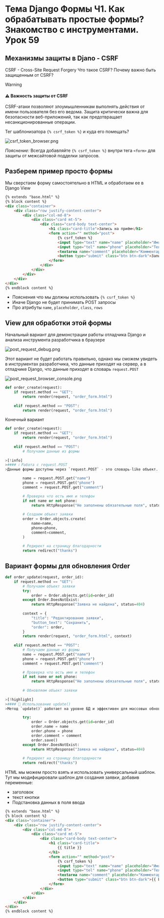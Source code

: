 # Тема Django Формы Ч1. Как обрабатывать простые формы? Знакомство с инструментами. Урок 59

## Механизмы защиты в Djano - CSRF

CSRF - Cross-Site Request Forgery
Что такое CSRF?
Почему важно быть защищенным от CSRF?

>[!warning]
>#### ⚠️ Важность защиты от CSRF
>CSRF-атаки позволяют злоумышленникам выполнять действия от имени пользователя без его ведома. Защита критически важна для безопасности веб-приложений, так как предотвращает несанкционированные операции.

Тег шаблонизатора `{% csrf_token %}` и куда его помещать?

![csrf_token_browser.png](./images/csrf_token_browser.png)

*Пояснение:* Всегда добавляйте `{% csrf_token %}` внутри тега `<form>` для защиты от межсайтовой подделки запросов.

## Разберем пример просто формы

Мы сверстаем форму самостоятельно в HTML и обработаем ее в Django View

```html
{% extends "base.html" %}
{% block content %}
<div class="container">
    <div class="row justify-content-center">
        <div class="col-md-8">
            <div class="card mt-5">
                <div class="card-body text-center">
                    <h1 class="card-title">Запись на приём</h1>
                    <form action="" method="post">
                        {% csrf_token %}
                        <input type="text" name="name" placeholder="Имя" class="form-control mb-3 mt-3" required>
                        <input type="tel" name="phone" placeholder="Телефон" class="form-control mb-3" required>
                        <textarea name="comment" placeholder="Комментарий" class="form-control mb-3" rows="10"></textarea>
                        <button type="submit" class="btn btn-dark">Записаться</button>
                    </form>
                </div>
            </div>
        </div>
    </div>
</div>
{% endblock content %}
```

- Пояснения что мы должны использовать `{% csrf_token %}`
- Иначе Django не будет принимать POST запросы
- Про атрибуты `name`, `placeholder`, `class`, `rows` 

## View для обработки этой формы

Начальный вариант для демонстрации работы отладчика Django и анализа инструмента разработчика в браузере

![post_request_debug.png](./images/post_request_debug.png)

Этот вариант не будет работать правильно, однако мы сможем увидеть в инструментах разработчика, что данные приходят на сервер, а в отладчике Django, что данные приходят в словарь `request.POST`

![post_request_browser_console.png](./images/post_request_browser_console.png)

```python
def order_create(request):
    if request.method == "GET":
        return render(request, "order_form.html")
    
    elif request.method == "POST":
        return render(request, "order_form.html")
```

Конечный вариант

```python
def order_create(request):
    if request.method == "GET":
        return render(request, "order_form.html")
    
    elif request.method == "POST":
        # Получаем данные из формы
        
>[!info]
>#### ℹ️ Работа с request.POST
>Данные формы доступны через `request.POST` - это словарь-like объект. Используйте `.get()` для безопасного получения значений, чтобы избежать KeyError.

        name = request.POST.get("name")
        phone = request.POST.get("phone")
        comment = request.POST.get("comment")

        # Проверка что есть имя и телефон
        if not name or not phone:
            return HttpResponse("Не заполнены обязательные поля", status=400)
        
        # Создаем объект заявки
        order = Order.objects.create(
            name=name,
            phone=phone,
            comment=comment,
        )
        
        # Редирект на страницу благодарности
        return redirect("thanks")
```

## Вариант формы для обновления Order

```python
def order_update(request, order_id):
    if request.method == "GET":
        # Получаем объект заявки
        try:
            order = Order.objects.get(id=order_id)
        except Order.DoesNotExist:
            return HttpResponse("Заявка не найдена", status=404)
        
        context = {
            "title": "Редактирование заявки",
            "button_text": "Сохранить",
            "order": order,
        }
        return render(request, "order_form.html", context)
    
    elif request.method == "POST":
        # Получаем данные из формы
        name = request.POST.get("name")
        phone = request.POST.get("phone")
        comment = request.POST.get("comment")

        # Проверка что есть имя и телефон
        if not name or not phone:
            return HttpResponse("Не заполнены обязательные поля", status=400)
        
        # Обновляем объект заявки
        
>[!highlight]
>#### 🌟 Использование update()
>Метод `update()` работает на уровне БД и эффективен для массовых обновлений. Для обновления одного объекта предпочтительнее использовать `save()`.

        try:
            order = Order.objects.get(id=order_id)
            order.name = name
            order.phone = phone
            order.comment = comment
            order.save()
        except Order.DoesNotExist:
            return HttpResponse("Заявка не найдена", status=404)
        
        # Редирект на страницу благодарности
        return redirect("thanks")
```

HTML мы можем просто взять и использовать универсальный шаблон. Тут мы модифицировали шаблон для создания заявки, добавив переменные:
- заголовок
- текст кнопки
- Подстановка данных в поля ввода

```html
{% extends "base.html" %}
{% block content %}
<div class="container">
    <div class="row justify-content-center">
        <div class="col-md-8">
            <div class="card mt-5">
                <div class="card-body text-center">
                    <h1 class="card-title">
                        {{ title }}
                    </h1>
                    <form action="" method="post">
                        {% csrf_token %}
                        <input type="text" name="name" placeholder="Имя" class="form-control mb-3 mt-3" value="{{ order.name }}" required>
                        <input type="tel" name="phone" placeholder="Телефон" class="form-control mb-3" value="{{ order.phone }}" required>
                        <textarea name="comment" placeholder="Комментарий" class="form-control mb-3" rows="10">{{ order.comment }}</textarea>
                        <button type="submit" class="btn btn-dark">{{ button_text }}</button>
                    </form>
                </div>
            </div>
        </div>
    </div>
</div>
{% endblock content %}